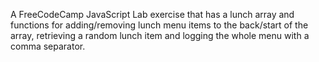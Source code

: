 A FreeCodeCamp JavaScript Lab exercise that has a lunch array and functions for adding/removing lunch menu items to the back/start of the array, retrieving a random lunch item and logging the whole menu with a comma separator.  
